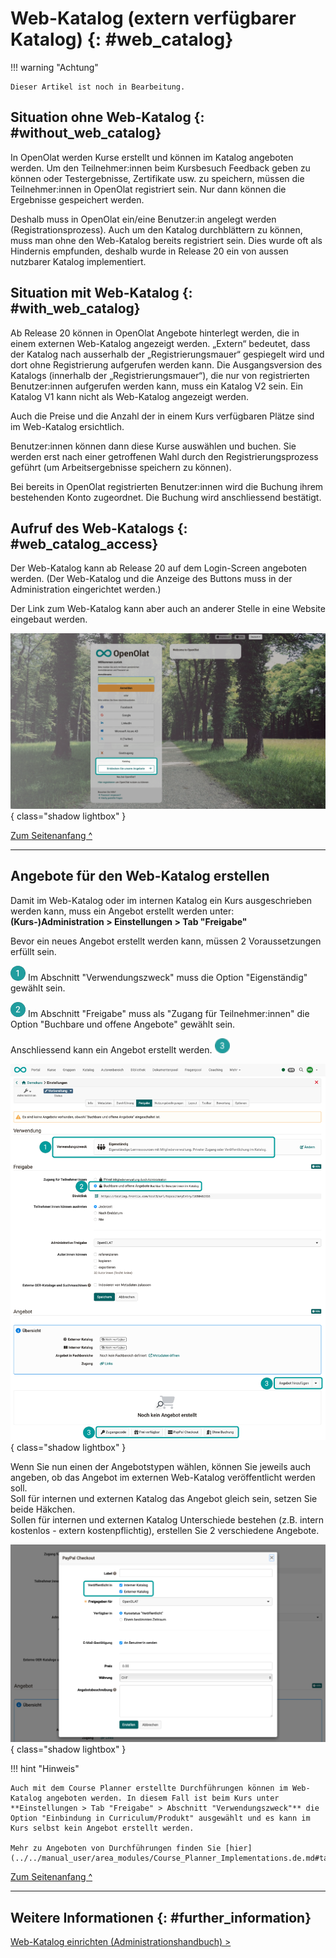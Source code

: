 # Web-Katalog (extern verfügbarer Katalog) {: #web_catalog}


!!! warning "Achtung"

    Dieser Artikel ist noch in Bearbeitung.


## Situation ohne Web-Katalog {: #without_web_catalog}

In OpenOlat werden Kurse erstellt und können im Katalog angeboten werden. Um den Teilnehmer:innen beim Kursbesuch Feedback geben zu können oder Testergebnisse, Zertifikate usw. zu speichern, müssen die Teilnehmer:innen in OpenOlat registriert sein. Nur dann können die Ergebnisse gespeichert werden.

Deshalb muss in OpenOlat ein/eine Benutzer:in angelegt werden (Registrationsprozess). 
Auch um den Katalog durchblättern zu können, muss man ohne den Web-Katalog bereits registriert sein. Dies wurde oft als Hindernis empfunden, deshalb wurde in Release 20 ein von aussen nutzbarer Katalog implementiert.


## Situation mit Web-Katalog {: #with_web_catalog}

Ab Release 20 können in OpenOlat Angebote hinterlegt werden, die in einem externen Web-Katalog angezeigt werden. „Extern“ bedeutet, dass der Katalog nach ausserhalb der „Registrierungsmauer“ gespiegelt wird und dort ohne Registrierung aufgerufen werden kann. Die Ausgangsversion des Katalogs (innerhalb der „Registrierungsmauer“), die nur von registrierten Benutzer:innen aufgerufen werden kann, muss ein Katalog V2 sein. Ein Katalog V1 kann nicht als Web-Katalog angezeigt werden.

Auch die Preise und die Anzahl der in einem Kurs verfügbaren Plätze sind im Web-Katalog ersichtlich. 

Benutzer:innen können dann diese Kurse auswählen und buchen. Sie werden erst nach einer getroffenen Wahl durch den Registrierungsprozess geführt (um Arbeitsergebnisse speichern zu können). 

Bei bereits in OpenOlat registrierten Benutzer:innen wird die Buchung ihrem bestehenden Konto zugeordnet. Die Buchung wird anschliessend bestätigt. 


## Aufruf des Web-Katalogs {: #web_catalog_access}

Der Web-Katalog kann ab Release 20 auf dem Login-Screen angeboten werden. (Der Web-Katalog und die Anzeige des Buttons muss in der Administration eingerichtet werden.)

Der Link zum Web-Katalog kann aber auch an anderer Stelle in eine Website eingebaut werden. 

![catalog20_webcatalog_login_v1_de.png](assets/catalog20_webcatalog_login_v1_de.png){ class="shadow lightbox" }

[Zum Seitenanfang ^](#web_catalog)


---

## Angebote für den Web-Katalog erstellen

Damit im Web-Katalog oder im internen Katalog ein Kurs ausgeschrieben werden kann, muss ein Angebot erstellt werden unter: **(Kurs-)Administration > Einstellungen > Tab "Freigabe"**<br>

Bevor ein neues Angebot erstellt werden kann, müssen 2 Voraussetzungen erfüllt sein.

![1_green_24.png](assets/1_green_24.png) Im Abschnitt "Verwendungszweck" muss die Option "Eigenständig" gewählt sein.

![2_green_24.png](assets/2_green_24.png) Im Abschnitt "Freigabe" muss als "Zugang für Teilnehmer:innen" die Option "Buchbare und offene Angebote" gewählt sein.

Anschliessend kann ein Angebot erstellt werden. ![3_green_24.png](assets/3_green_24.png) 

![catalog20_webcatalog_offer1_v1_de.png](assets/catalog20_webcatalog_offer1_v1_de.png){ class="shadow lightbox" }


Wenn Sie nun einen der Angebotstypen wählen, können Sie jeweils auch angeben, ob das Angebot im externen Web-Katalog veröffentlicht werden soll.<br>
Soll für internen und externen Katalog das Angebot gleich sein, setzen Sie beide Häkchen.<br>
Sollen für internen und externen Katalog Unterschiede bestehen (z.B. intern kostenlos - extern kostenpflichtig), erstellen Sie 2 verschiedene Angebote. 

![catalog20_webcatalog_offer2_v1_de.png](assets/catalog20_webcatalog_offer2_v1_de.png){ class="shadow lightbox" }


!!! hint "Hinweis"

    Auch mit dem Course Planner erstellte Durchführungen können im Web-Katalog angeboten werden. In diesem Fall ist beim Kurs unter **Einstellungen > Tab "Freigabe" > Abschnitt "Verwendungszweck"** die Option "Einbindung in Curriculum/Produkt" ausgewählt und es kann im Kurs selbst kein Angebot erstellt werden.
    
    Mehr zu Angeboten von Durchführungen finden Sie [hier](../../manual_user/area_modules/Course_Planner_Implementations.de.md#tab_catalog).


[Zum Seitenanfang ^](#web_catalog)

---


## Weitere Informationen {: #further_information}

[Web-Katalog einrichten (Administrationshandbuch) >](../../manual_admin/administration/Modules_Catalog_2.0.de.md)<br>
